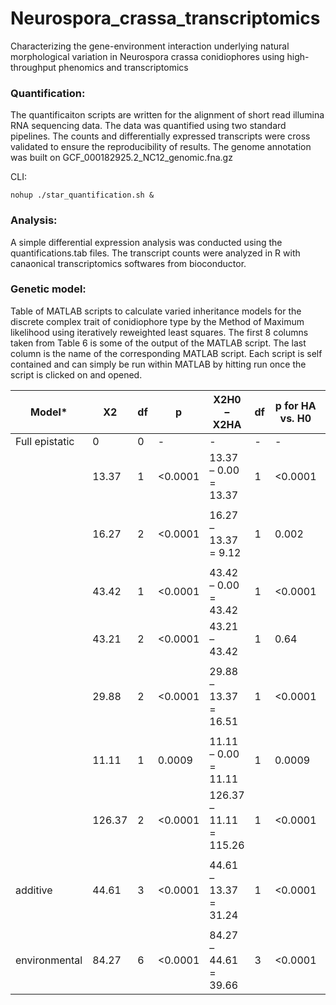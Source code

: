 # Neurospora_crassa_transcriptomics
Characterizing the gene-environment interaction underlying natural morphological variation in Neurospora crassa conidiophores using high-throughput phenomics and transcriptomics

### Quantification:
The quantificaiton scripts are written for the alignment of short read illumina RNA sequencing data. The data was quantified using two standard pipelines. The counts and differentially expressed transcripts were cross validated to ensure the reproducibility of results. The genome annotation was built on GCF_000182925.2_NC12_genomic.fna.gz 

CLI:
```
nohup ./star_quantification.sh &
```


### Analysis:
A simple differential expression analysis was conducted using the quantifications.tab files. The transcript counts were analyzed in R with canaonical transcriptomics softwares from bioconductor. 

### Genetic model: 
Table of MATLAB scripts to calculate varied inheritance models for the discrete complex trait of conidiophore type by the Method of Maximum likelihood using iteratively reweighted least squares.  The first 8 columns taken from Table 6 is some of the output of the MATLAB script.  The last column is the name of the corresponding MATLAB script.  Each script is self contained and can simply be run within MATLAB by hitting run once the script is clicked on and opened.

| Model*         | Χ2     | df | p       | X2H0 − X2HA              | df | p for HA vs. H0 | Alternative HA      | MATLAB scripts                                     |
|----------------|--------|----|---------|--------------------------|----|-----------------|---------------------|----------------------------------------------------|
| Full epistatic | 0      | 0  | -       | -                        | -  | -               | -                   | estimator_inh_model_full_espistatic_loglinear_V8.m |
|                | 13.37  | 1  | <0.0001 | 13.37 – 0.00 = 13.37     | 1  | <0.0001         | HA = Full epistatic | estimator_inh_model_ab_loglinear_V8.m              |
|                |        |    |         |                          |    |                 |                     |                                                    |
|                | 16.27  | 2  | <0.0001 | 16.27 – 13.37 = 9.12     | 1  | 0.002           | HA =                | estimator_inh_model_ab_a_loglinear_V8.m            |
|                |        |    |         |                          |    |                 |                     |                                                    |
|                | 43.42  | 1  | <0.0001 | 43.42 – 0.00 = 43.42     | 1  | <0.0001         | H0 = full epistatic | Estimator_inh_model_bc_loglinear_V8.m              |
|                | 43.21  | 2  | <0.0001 | 43.21 – 43.42            | 1  | 0.64            | HA =                | estimator_inh_model_bc_b_loglinear_V8.m            |
|                |        |    |         |                          |    |                 |                     |                                                    |
|                | 29.88  | 2  | <0.0001 | 29.88 – 13.37 = 16.51    | 1  | <0.0001         | HA =                | estimator_inh_model_ab_a_loglinear_V8.m            |
|                |        |    |         |                          |    |                 |                     |                                                    |
|                | 11.11  | 1  | 0.0009  | 11.11 – 0.00 = 11.11     | 1  | 0.0009          | HA = full epistatic | estimator_inh_model_ac_loglinear_V8.m              |
|                | 126.37 | 2  | <0.0001 | 126.37 – 11.11 = 115.26  | 1  | <0.0001         | HA =                | estimator_inh_model_ac_c_loglinear_V8.m            |
|                |        |    |         |                          |    |                 |                     |                                                    |
| additive       | 44.61  | 3  | <0.0001 | 44.61 – 13.37 = 31.24    | 1  | <0.0001         | HA =                | estimator_inh_model_additive_fixed_sizes_V8.m      |
|                |        |    |         |                          |    |                 |                     |                                                    |
| environmental  | 84.27  | 6  | <0.0001 | 84.27 – 44.61 = 39.66    | 3  | <0.0001         | HA = additive       | Estimator_inh_model_environmental_fixed_sizes_V8.m |
